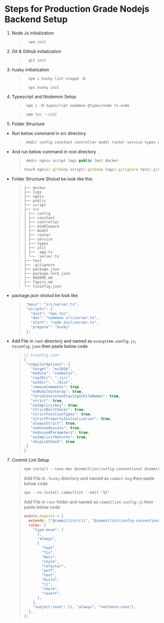 # Steps for Production Grade Nodejs Backend Setup

1. Node Js initialization

   > ```js
   >   npm init
   > ```

2. Git & Github initialization

   > ```js
   >   git init
   > ```

3. husky initialization

   > ```js
   >   npm i husky lint-staged -D
   > ```

   > ```js
   >   npx husky init
   > ```

4. Typescript and Nodemon Setup

   > ```js
   >  npm i -D typescript nodemon @types/node ts-node
   > ```

   > ```js
   >  npm tsc --init
   > ```

5. Folder Structure

- Run below command in src directory

  > ```js
  >  mkdir config constant controller model router service types util middleware
  > ```

- And run below command in root directory

  > ```js
  >  mkdir ngnix script logs public test docker
  > ```
  >
  > ```js
  > touch ngnix/.gitkeep script/.gitkeep logs/.gitignore test/.gitkeep public/.gitkeep docker/.gitkeep
  > ```

- Folder Structure Sholud be look like this

  > ```
  > ├── docker
  > ├── logs
  > ├── ngnix
  > ├── public
  > ├── script
  > ├── src
  > │ ├── config
  > │ ├── constant
  > │ ├── controller
  > │ ├── middleware
  > │ ├── model
  > │ ├── router
  > │ ├── service
  > │ ├── types
  > │ ├── util
  > │ ├── `app.ts`
  > │ └── `server.ts`
  > ├── test
  > ├── .gitignore
  > ├── package.json
  > ├── package-lock.json
  > ├── README.md
  > ├── Topics.md
  > └── tsconfig.json
  > ```

- package.json sholud be look like

  > ```js
  >  "main": "src/server.ts",
  >  "scripts": {
  >    "dist": "npx tsc",
  >    "dev": "nodemon src/server.ts",
  >    "start": "node dist/server.ts",
  >    "prepare": "husky"
  >  },
  > ```

- Add File in `root` directory and named as `ecosystem.config.js`, `tsconfig.json` then paste below code

  > ```js
  > // tsconfig.json
  > {
  >  "compilerOptions": {
  >    "target": "es2016",
  >    "module": "commonjs",
  >    "rootDir": "./src",
  >    "outDir": "./dist",
  >    "removeComments": true ,
  >    "esModuleInterop": true,
  >    "forceConsistentCasingInFileNames": true,
  >    "strict": true,
  >    "noImplicitAny": true,
  >    "strictNullChecks": true,
  >    "strictFunctionTypes": true,
  >    "strictPropertyInitialization": true,
  >    "alwaysStrict": true,
  >    "noUnusedLocals": true,
  >    "noUnusedParameters": true,
  >    "noImplicitReturns": true,
  >    "skipLibCheck": true
  >  }
  > }
  > ```

7. Commit Lint Setup

   > ```js
   > npm install --save-dev @commitlint/config-conventional @commitlint/cli
   > ```
   >
   > Add File in `.husky` directory and named as `commit-msg` then paste below code

   > ```js
   > npx --no-install commitlint --edit "$1"
   > ```
   >
   > Add File in `root` folder and named as `commitlint.config.js` then paste below code

   > ```js
   > module.exports = {
   >   extends: ["@commitlint/cli", "@commitlint/config-conventional"],
   >   rules: {
   >     "type-enum": [
   >       2,
   >       "always",
   >       [
   >         "feat",
   >         "fix",
   >         "docs",
   >         "style",
   >         "refactor",
   >         "perf",
   >         "test",
   >         "build",
   >         "ci",
   >         "chore",
   >         "revert",
   >       ],
   >     ],
   >     "subject-case": [2, "always", "sentence-case"],
   >   },
   > };
   > ```
